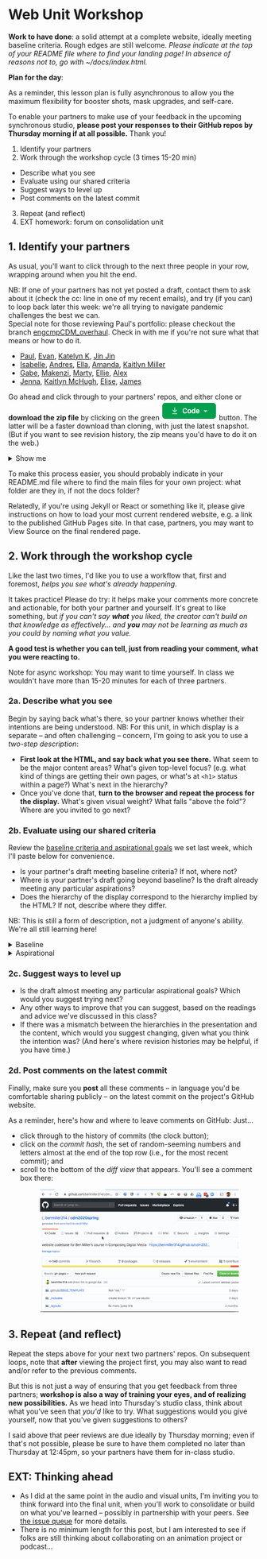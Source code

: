 
# Web Unit Workshop

**Work to have done**: a solid attempt at a complete website, ideally meeting baseline criteria. Rough edges are still welcome. *Please indicate at the top of your README file where to find your landing page! In absence of reasons not to, go with ~/docs/index.html.*

**Plan for the day**:

<div class="alert alert-danger">
<p>As a reminder, this lesson plan is fully asynchronous to allow you the maximum flexibility for booster shots, mask upgrades, and self-care.</p>

<p>To enable your partners to make use of your feedback in the upcoming synchronous studio, <strong>please post your responses to their GitHub repos by Thursday morning if at all possible.</strong> Thank you!</p>
</div>

1. Identify your partners
2. Work through the workshop cycle (3 times 15-20 min)
  - Describe what you see
  - Evaluate using our shared criteria
  - Suggest ways to level up
  - Post comments on the latest commit
3. Repeat (and reflect)
4. EXT homework: forum on consolidation unit

## 1. Identify your partners
As usual, you'll want to click through to the next three people in your row, wrapping around when you hit the end.

<div class="alert alert-info">
NB: If one of your partners has not yet posted a draft, contact them to ask about it (check the cc: line in one of my recent emails), and try (if you can) to loop back later this week: we're all trying to navigate pandemic challenges the best we can.
</div>

<div class="alert alert-warning">
Special note for those reviewing Paul's portfolio: please checkout the branch <a href="https://github.com/paullewis2013/Portfolio/tree/engcmpCDM_overhaul">engcmpCDM_overhaul</a>. Check in with me if you're not sure what that means or how to do it.
</div>

* <a href='https://github.com/paullewis2013/Portfolio'>Paul</a>, <a href='https://github.com/evankozierok/webs2022spring'>Evan</a>, <a href='https://github.com/KatelynKunzmann/webs2022spring'>Katelyn K</a>, <a href='https://github.com/19jinjinwu/webs2022spring'>Jin Jin</a>
* <a href='https://github.com/isabellebautista/webs2022spring'>Isabelle</a>, <a href='https://github.com/andres-trujillo7/webs2022spring.git'>Andres</a>, <a href='https://github.com/ellagrant/webs2022spring'>Ella</a>, <a href='https://github.com/aej37/webs2022spring'>Amanda</a>, <a href='https://github.com/kfm24/webs2022spring'>Kaitlyn Miller</a>
* <a href='https://github.com/glittaua/webs2022spring'>Gabe</a>, <a href='https://github.com/Mapatterson379/webs2022spring'>Makenzi</a>, <a href='https://github.com/mknuth5/webs2022spring'>Marty</a>, <a href='https://github.com/ellsimm/webs2022spring'>Ellie</a>, <a href='https://github.com/alocampo/webs2022spring'>Alex</a>
* <a href='https://github.com/jennakupferschmid/webs2022spring'>Jenna</a>, <a href='https://github.com/kaitlynmchugh/webs2022spring'>Kaitlyn McHugh</a>, <a href='https://github.com/elisewebb6/webs2022spring'>Elise</a>, <a href='https://github.com/jsw64/webs2022spring'>James</a>


Go ahead and click through to your partners' repos, and either clone or **download the zip file** by clicking on the green <img class="d-inline-block" src="../assets/img/github-code-btn.png" alt="code" /> button. The latter will be a faster download than cloning, with just the latest snapshot. (But if you want to see revision history, the zip means you'd have to do it on the web.)

<details><summary>Show me</summary>
<figure role="figure"><img src="../assets/img/github--clone-code-zip.png" alt="Code button to clone repo; also includes the URL to use with the command line." /></figure>
</details>

<div class="alert alert-info">
<p>To make this process easier, you should probably indicate in your README.md file where to find the main files for your own project: what folder are they in, if not the docs folder?</p>

<p>Relatedly, if you're using Jekyll or React or something like it, please give instructions on how to load your most current rendered website, e.g. a link to the published GitHub Pages site. In that case, partners, you may want to View Source on the final rendered page.</p>
</div>


## 2. Work through the workshop cycle

Like the last two times, I'd like you to use a workflow that, first and foremost, *helps you see what's already happening.*  

It takes practice! Please do try: it helps make your comments more concrete and actionable, for both your partner and yourself. It's great to like something, but _if you can't say **what** you liked, the creator can't build on that knowledge as effectively... and **you** may not be learning as much as you could by naming what you value._

**A good test is whether you can tell, just from reading your comment, what you were reacting to.**

<div class="alert alert-warning">Note for async workshop: You may want to time yourself. In class we wouldn't have more than 15-20 minutes for each of three partners.
</div>

### 2a. Describe what you see
Begin by saying back what's there, so your partner knows whether their intentions are being understood. NB: For this unit, in which display is a separate – and often challenging – concern, I'm going to ask you to use a <em>two-step description</em>:

* **First look at the HTML, and say back what you see there.** What seem to be the major content areas? What's given top-level focus? (e.g. what kind of things are getting their own pages, or what's at `<h1>` status within a page?) What's next in the hierarchy?
* Once you've done that, **turn to the browser and repeat the process for the display.** What's given visual weight? What falls "above the fold"? Where are you invited to go next?

### 2b. Evaluate using our shared criteria

Review the [baseline criteria and aspirational goals](http://bit.ly/cdm{{site.course.slugterm}}-notes#heading=h.az5p65z6ht84) we set last week, which I'll paste below for convenience.

* Is your partner's draft meeting baseline criteria? If not, where not?
* Where is your partner's draft going beyond baseline? Is the draft already meeting any particular aspirations?
* Does the hierarchy of the display correspond to the hierarchy implied by the HTML? If not, describe where they differ.

NB: This is still a form of description, not a judgment of anyone's ability. We're all still learning here!

<details><summary>Baseline</summary>
For a minimum grade of B, all projects for this unit must…
<ul><li>Use arrangement, size, color, visual rhythm, and/or contrast to focus viewers' attention.</li>
<li>Include at least 2-3 navigable html locations (multiple pages, or multiple scrolling locations on the same page)</li>
<li>Have a clear mode of navigation among the pages (no dead ends)</li>
<li>Include a sitewide css stylesheet (i.e. an organized visual theme), even if it's over-ridden in some cases</li>
<li>Include at least one legally useable image, with alt text</li>
<li>Credit all assets correctly, including attribution (creator names) where required</li>
<li>Successfully display locally in a web browser</li>
<li>Use meaningful commit messages that say what’s changing (or even why)</li>
<li>(For all of the above, argue in the <span title="which isn't due yet">reflection</span> why you did what you did – or what you would do if you had more time)</li>
</ul>
</details>

<details><summary>Aspirational</summary>
<p>To target (but not guarantee) a grade above a B, the best projects for this unit may do some (but probably not all!) of the following:</p>

<em>Media Files</em>
<ul><li>Include playable media: <code>&lt;audio&gt;</code>,  <code>&lt;video&gt;</code>, <code>&lt;iframe&gt;</code>, <code>.gif</code>)</li>
<li>Use many images, laid out in a clear pattern (e.g. grid, alternating left/right)</li>
<li>Optimize image filetypes, resolutions, and file sizes for faster loading</li>
<li>Make or modify your own multimedia content (e.g. graphics, audio, video)</li>
<li>Have a system to display other sorts of media files from the browser (docs, pdfs, etc)</li></ul>

<em>Dynamism</em>
<ul><li>Use responsive design (e.g. <code>@media</code> queries, <code>flex-wrap</code>, <code>auto-fill</code>, etc) to dynamically resize elements based on viewport width</li>
<li>Animate HTML elements via JavaScript (e.g. image carousel) or CSS (e.g. <code>:hover</code> / <code>:focus</code> events)</li>
<li>Add interactivity via JavaScript (e.g. on-click events) or other ways to receive information from site visitors (e.g. mailto: links, forms)</li>
<li>Include a loadable alternate stylesheet / theme (e.g. dark mode, high-contrast) if you can explain why it’s helpful in your reflection (e.g. does it make the site more accessible? Is it a print stylesheet?)</li>
<li>Include forms, user input, or other interactive elements</li>
</ul>

<em>Coding</em>
<ul><li>Use Flexbox or Grid (or Float) layouts</li>
<li>Use advanced navigation, e.g. drop-down menu, tabs, or sticky nav bar</li>
<li>Condense your CSS stylesheet to the best of your ability</li>
<li>Use Jekyll (built into GitHub Pages; see <a href="https://benmiller314.github.io/cdm2022spring/resources#:~:text=write%20the%20navigation%20once%2C%20and%20automatically%20have%20it%20pulled%20into%20every%20other%20html%20page%20you%20write">Resources</a> page) to minimize repetition in your HTML through templates and variables</li>
<li>Use a web framework to build your website (angular, react, etc. but also bootstrap, skeleton, etc, depending on your level)</li>
<li>Use a JavaScript library (jQuery, etc)</li>
<li>Use JavaScript at all, if that's new to you</li>
<li>Add comments, whitespace, and other formatting to code to make it more readable</li>
</ul>

<em>Audience Engagement</em>
<ul><li>Use best practices for accessible design (see W3's Four Principles and the WAVE web accessibility evaluation tool)</li>
<li>Design for mobile devices (e.g. with <code>@media</code>)</li>
<li>Load site publicly over the internet (e.g. with GitHub Pages)</li>
<li>Have a clear, consistent theme for your website’s <span title="as opposed to display">content</span></li>
<li>Apply visual unit knowledge about fonts and how they convey which message or how certain fonts pair together</li>
</ul>

<em>Reflection</em> (not due yet!)
<ul>
<li>Make a clear argument in your reflection as to why you met enough of the aspirational criteria to be stretching the abilities you came in with: e.g. clarify what skills you came in with, and what was new</li>
<li>Justify the website's structure for its intended purpose / audience</li>
<li>(For all of the above, argue in the reflection why you did what you did – or what you would do if you had more time)</li>
</ul>
</details>

### 2c. Suggest ways to level up

* Is the draft almost meeting any particular aspirational goals? Which would you suggest trying next?
* Any other ways to improve that you can suggest, based on the readings and advice we've discussed in this class?
* If there was a mismatch between the hierarchies in the presentation and the content, which would you suggest changing, given what you think the intention was? (And here's where revision histories may be helpful, if you have time.)

### 2d. Post comments on the latest commit
Finally, make sure you **post** all these comments – in language you'd be comfortable sharing publicly – on the latest commit on the project's GitHub website.

As a reminder, here's how and where to leave comments on GitHub: Just...

* click through to the history of commits (the clock button);
* click on the _commit hash_, the set of random-seeming numbers and letters almost at the end of the top row (i.e., for the most recent commit); and
* scroll to the bottom of the _diff view_ that appears. You'll see a comment box there: <figure role="figure"><img src="../assets/img/github--comment-on-commit.gif" alt="screencast of the three steps just described" title="GIF made with LICEcap: https://www.cockos.com/licecap/" /></figure>


## 3. Repeat (and reflect)
Repeat the steps above for your next two partners' repos. On subsequent loops, note that **after** viewing the project first, you may also want to read and/or refer to the previous comments.

But this is not just a way of ensuring that you get feedback from three partners; **workshop is also a way of training your eyes, and of realizing new possibilities.** As we head into Thursday's studio class, think about what you've seen that _you'd_ like to try. What suggestions would you give yourself, now that you've given suggestions to others?


<div class="alert alert-warning">
I said above that peer reviews are due ideally by Thursday morning; even if that's not possible, please be sure to have them completed no later than Thursday at 12:45pm, so your partners have them for in-class studio.
</div>

## EXT: Thinking ahead
* As I did at the same point in the audio and visual units, I'm inviting you to think forward into the final unit, when you'll work to consolidate or build on what you've learned – possibly in partnership with your peers. See <a href="{{site.github.issues_url}}">the issue queue</a> for more details.
* There is no minimum length for this post, but I am interested to see if folks are still thinking about collaborating on an animation project or podcast...
